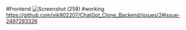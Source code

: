 #Frontend
![Screenshot (258)](https://github.com/user-attachments/assets/c16d0bc3-5663-43be-a356-3f902e1cf62b)
#working
https://github.com/vik802207/ChatGpt_Clone_Backend/issues/2#issue-2497293326
